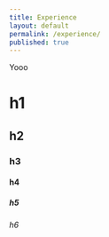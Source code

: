 ```yaml
---
title: Experience
layout: default
permalink: /experience/
published: true
---
```



Yooo

# h1
## h2
### h3
#### h4
##### h5
###### h6
